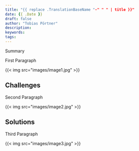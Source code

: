 ```yaml
---
title: "{{ replace .TranslationBaseName "-" " " | title }}"
date: {{ .Date }}
draft: false
author: "Tobias Pörtner"
description: 
keywords:
tags:
---
```


Summary

<!--more-->

First Paragraph

{{< img src="images/image1.jpg" >}}

## Challenges

Second Paragraph

{{< img src="images/image2.jpg" >}}

## Solutions

Third Paragraph

{{< img src="images/image3.jpg" >}}